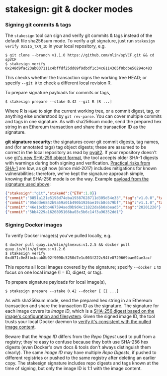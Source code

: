 # stakesign: git & docker modes

### Signing git commits & tags

The `stakesign` tool can sign and verify git commits & tags instead of the default file sha256sum mode. To verify a git signature, just run `stakesign verify 0xSIG_TXN_ID` in your local repository, e.g.

```
$ git clone --branch v1.1.0 https://github.com/mlin/spVCF.git && cd spVCF
$ stakesign verify 0x248d9fac23ab037111c4bffdf25dd09f9dbdf1c34c6114365f0bdbe50294c483
```

This checks whether the transaction signs the working tree HEAD; or specify `--git R` to check a different local revision R.

To prepare signature payloads for commits or tags,

```
$ stakesign prepare --stake 0.42 --git R [R ...]
```

Where R is `HEAD` to sign the current working tree, or a commit digest, tag, or anything else understood by `git rev-parse`. You can cover multiple commits and tags in one signature. As with sha256sum mode, send the prepared hex string in an Ethereum transaction and share the transaction ID as the signature.

**git signature security:** the signatures cover git commit digests, tag names, and (for annotated tags) tag object digests; these are assumed to be correct in the local repository as read by [pygit2](https://github.com/libgit2/pygit2). If your repository doesn't use [git's new SHA-256 object format](https://github.blog/2020-10-19-git-2-29-released/), the tool accepts older SHA-1 digests with warnings during both signing and verification. [Practical risks from SHA-1](https://git-scm.com/docs/hash-function-transition/) are low, as git now (since mid-2017) includes mitigations for known vulnerabilities; therefore, we've kept the signature approach simple, knowing that SHA-256 mode is on the way. Example [payload from the signature used above](https://etherscan.io/tx/0x248d9fac23ab037111c4bffdf25dd09f9dbdf1c34c6114365f0bdbe50294c483):

```json
{"stakesign":"git","stakeAd":{"ETH":1.0}}
{"commit":"8851a121e5198d74eba19387628711d305d54e33","tag":"v1.0.0","tagObject":"5cfd7b363843ea6c208673b2b535a69327f2a62f"}
{"commit":"05ddde6842b9a59a01b490b1926ae19cb8c679bf","tag":"v1.1.0","tagObject":"0b3568bd20328ffe998a4f4b4e29e5e30418ce87"}
{"commit":"46e1bcbbb467594aed9b9d4c11822da6b0abead5","tag":"20201226"}
{"commit":"5bb4229a1626895166ba03c5b6c14f3a96352dd1"}
```

### Signing Docker images

To verify Docker image(s) you've pulled locally, e.g.

```
$ docker pull quay.io/mlin/glnexus:v1.2.5 && docker pull quay.io/mlin/glnexus:v1.2.6
$ stakesign verify 0xd071c0e8fbcbcab8b92f9098c5250d7e1c003f222c94fe0729669bae02ae3acf
```

This reports all local images covered by the signature; specify `--docker I` to focus on one local image (I = ID, digest, or tag).

To prepare signature payloads for local image(s),

```
$ stakesign prepare --stake 0.42 --docker I [I ...]
```

As with sha256sum mode, send the prepared hex string in an Ethereum transaction and share the transaction ID as the signature. The signature for each image covers its *image ID*, which is a [SHA-256 digest based on the image's configuration and filesystem](https://windsock.io/explaining-docker-image-ids/). Given the signed image ID, the tool trusts your local Docker daemon to [verify it's consistent with the pulled image content](https://github.com/moby/moby/blob/9f72510b699379abbcb756f92ffa8a2d440d3be9/distribution/pull_v2.go#L896-L915).

Beware that the *image ID* differs from the *Repo Digest* used to pull from a registry; they're easy to confuse because they both use SHA-256 hex digests (even Docker's own docs & tools don't always distinguish them clearly). The same *image ID* may have multiple *Repo Digests*, if pushed to different registries or pushed to the same registry after deleting an earlier copy. The stakesign signature includes repo digests and tags known at the time of signing, but only the image ID is 1:1 with the image content.
